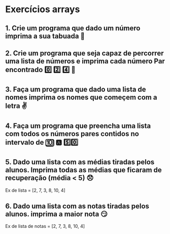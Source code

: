 # Exercícios arrays

## 1. Crie um programa que dado um número imprima a sua tabuada :bookmark_tabs:

## 2. Crie um programa que seja capaz de percorrer uma lista de números e imprima cada número Par encontrado :zero: :two: :four:  :checkered_flag:

## 3. Faça um programa que dado uma lista de nomes imprima os nomes que começem com a letra :v:

## 4. Faça um programa que preencha uma lista com todos os números pares contidos no intervalo de :keycap_ten: 🅰️ 5️⃣:zero:

## 5. Dado uma lista com as médias tiradas pelos alunos. Imprima todas as médias que ficaram de recuperação (média < 5) 😞

   Ex de lista = [2, 7, 3, 8, 10, 4]

## 6. Dado uma lista com as notas tiradas pelos alunos. imprima a maior nota :smirk:

   Ex de lista de notas = [2, 7, 3, 8, 10, 4]
